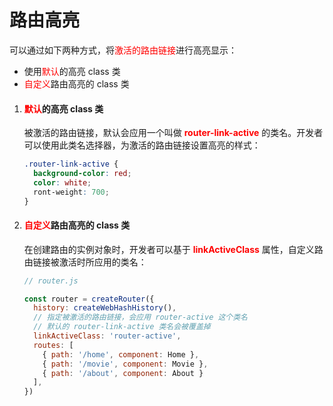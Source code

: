 # 路由高亮

可以通过如下两种方式，将<font color="red">激活的路由链接</font>进行高亮显示：

- 使用<font color="red">默认</font>的高亮 class 类
- <font color="red">自定义</font>路由高亮的 class 类



1. #### <font color="red">默认</font>的高亮 class 类

   被激活的路由链接，默认会应用一个叫做 <font color="red">**router-link-active**</font> 的类名。开发者可以使用此类名选择器，为激活的路由链接设置高亮的样式：

   ```css
   .router-link-active {
     background-color: red;
     color: white;
     ront-weight: 700;
   }
   ```

   

2. #### <font color="red">自定义</font>路由高亮的 class 类

   在创建路由的实例对象时，开发者可以基于 <font color="red">**linkActiveClass**</font> 属性，自定义路由链接被激活时所应用的类名：

   ```js
   // router.js
   
   const router = createRouter({
     history: createWebHashHistory(),
     // 指定被激活的路由链接，会应用 router-active 这个类名
     // 默认的 router-link-active 类名会被覆盖掉
     linkActiveClass: 'router-active',
     routes: [
       { path: '/home', component: Home },
       { path: '/movie', component: Movie },
       { path: '/about', component: About }
     ],
   })
   ```

   